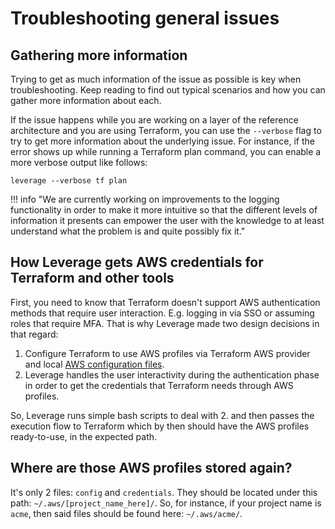 # Troubleshooting general issues

## Gathering more information
Trying to get as much information of the issue as possible is key when troubleshooting. Keep reading to find out typical scenarios and how you can gather more information about each.

If the issue happens while you are working on a layer of the reference architecture and you are using Terraform, you can use the `--verbose` flag to try to get more information about the underlying issue.
For instance, if the error shows up while running a Terraform plan command, you can enable a more verbose output like follows:
```
leverage --verbose tf plan
```

!!! info "We are currently working on improvements to the logging functionality in order to make it more intuitive so that the different levels of information it presents can empower the user with the knowledge to at least understand what the problem is and quite possibly fix it."

## How Leverage gets AWS credentials for Terraform and other tools
First, you need to know that Terraform doesn't support AWS authentication methods that require user interaction. E.g. logging in via SSO or assuming roles that require MFA.
That is why Leverage made two design decisions in that regard:

1. Configure Terraform to use AWS profiles via Terraform AWS provider and local [AWS configuration files](https://docs.aws.amazon.com/cli/latest/userguide/cli-configure-files.html).
2. Leverage handles the user interactivity during the authentication phase in order to get the credentials that Terraform needs through AWS profiles.

So, Leverage runs simple bash scripts to deal with 2. and then passes the execution flow to Terraform which by then should have the AWS profiles ready-to-use, in the expected path.

## Where are those AWS profiles stored again?
It's only 2 files: `config` and `credentials`. They should be located under this path: `~/.aws/[project_name_here]/`. So, for instance, if your project name is `acme`, then said files should be found here: `~/.aws/acme/`.
